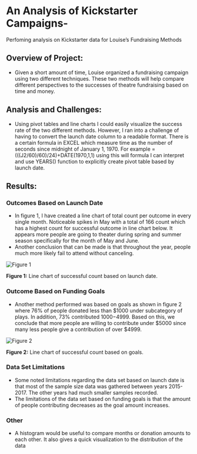 # **An Analysis of Kickstarter Campaigns**-
Perfoming analysis on Kickstarter data for Louise’s Fundraising Methods

## **Overview of Project:**
* Given a short amount of time, Louise organized a fundraising campaign using two different techniques.  These two methods will help compare different perspectives to the   successes of theatre fundraising based on time and money.

## **Analysis and Challenges:**
* Using pivot tables and line charts I could easily visualize the success rate of the two different methods.  However, I ran into a challenge of having to convert the launch date column to a readable format.  There is a certain formula in EXCEL which measure time as the number of seconds since midnight of January 1, 1970. For example =(((J2/60)/60)/24)+DATE(1970,1,1) using this will formula I can interpret and use YEARS() function to explicitly  create pivot table based by launch date.

## **Results:**
### Outcomes Based on Launch Date
* In figure 1, I have created a line chart of total count per outcome in every single month. Noticeable spikes in May with a total of 166 count which has a highest count for successful outcome in line chart below. It appears more people are going to theater during spring and summer season specifically for the month of May and June.
* Another conclusion that can be made is that throughout the year, people much more likely fail to attend without canceling.

![Figure 1](https://user-images.githubusercontent.com/83877498/119268993-6e640e80-bbc3-11eb-80df-2788a11e865d.png)

**Figure 1:** Line chart of successful count based on launch date.

### Outcome Based on Funding Goals
* Another method performed was based on goals as shown in figure 2 where 76% of people donated less than $1000 under subcategory of plays. In addition, 73% contributed $1000-$4999.  Based on this, we conclude that more people are willing to contribute under $5000 since many less people give a contribution of over $4999.

![Figure 2](https://user-images.githubusercontent.com/83877498/119269105-02ce7100-bbc4-11eb-97ef-9a598e5188da.png)

**Figure 2:** Line chart of successful count based on goals.

### Data Set Limitations
* Some noted limitations regarding the data set based on launch date is that most of the sample size data was gathered between years 2015-2017.  The other years had much smaller samples recorded.
* The limitations of the data set based on funding goals is that the amount of people contributing decreases as the goal amount increases.

### Other
* A histogram would be useful to compare months or donation amounts to each other.  It also gives a quick visualization to the distribution of the data

